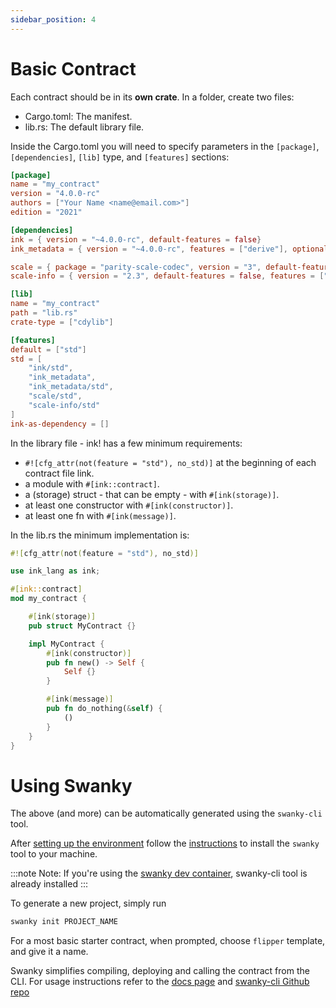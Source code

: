 ```yaml
---
sidebar_position: 4
---
```


# Basic Contract

Each contract should be in its **own crate**. In a folder, create two files:

- Cargo.toml: The manifest.
- lib.rs: The default library file.

Inside the Cargo.toml you will need to specify parameters in the `[package]`, `[dependencies]`, `[lib]` type, and `[features]` sections:

```toml
[package]
name = "my_contract"
version = "4.0.0-rc"
authors = ["Your Name <name@email.com>"]
edition = "2021"

[dependencies]
ink = { version = "~4.0.0-rc", default-features = false}
ink_metadata = { version = "~4.0.0-rc", features = ["derive"], optional = true }

scale = { package = "parity-scale-codec", version = "3", default-features = false, features = ["derive"] }
scale-info = { version = "2.3", default-features = false, features = ["derive"], optional = true }

[lib]
name = "my_contract"
path = "lib.rs"
crate-type = ["cdylib"]

[features]
default = ["std"]
std = [
    "ink/std",
    "ink_metadata",
    "ink_metadata/std",
    "scale/std",
    "scale-info/std"
]
ink-as-dependency = []
```

In the library file - ink! has a few minimum requirements:

- `#![cfg_attr(not(feature = "std"), no_std)]` at the beginning of each contract file link.
- a module with `#[ink::contract]`.
- a (storage) struct - that can be empty - with `#[ink(storage)]`.
- at least one constructor with `#[ink(constructor)]`.
- at least one fn with `#[ink(message)]`.

In the lib.rs the minimum implementation is:

```rust
#![cfg_attr(not(feature = "std"), no_std)]

use ink_lang as ink;

#[ink::contract]
mod my_contract {

    #[ink(storage)]
    pub struct MyContract {}

    impl MyContract {
        #[ink(constructor)]
        pub fn new() -> Self {
            Self {}
        }

        #[ink(message)]
        pub fn do_nothing(&self) {
            ()
        }
    }
}
```

[flipper]: https://github.com/paritytech/ink/blob/master/examples/flipper/lib.rs

# Using Swanky

The above (and more) can be automatically generated using the `swanky-cli` tool.

After [setting up the environment](./basic-contract.md) follow the [instructions](https://docs.astar.network/docs/wasm/sc-dev/swanky/#installation) to install the `swanky` tool to your machine.

:::note
Note: If you're using the [swanky dev container](https://github.com/AstarNetwork/swanky-dev-container), swanky-cli tool is already installed
:::

To generate a new project, simply run

```bash
swanky init PROJECT_NAME
```

For a most basic starter contract, when prompted, choose `flipper` template, and give it a name.

Swanky simplifies compiling, deploying and calling the contract from the CLI. For usage instructions refer to the [docs page](./swanky.md) and [swanky-cli Github repo](https://github.com/AstarNetwork/swanky-cli/tree/master/packages/cli)
